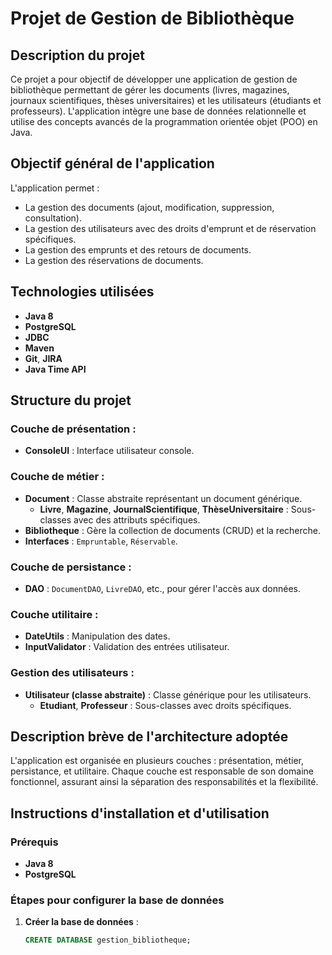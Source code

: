 
# Projet de Gestion de Bibliothèque

## Description du projet
Ce projet a pour objectif de développer une application de gestion de bibliothèque permettant de gérer les documents (livres, magazines, journaux scientifiques, thèses universitaires) et les utilisateurs (étudiants et professeurs). L'application intègre une base de données relationnelle et utilise des concepts avancés de la programmation orientée objet (POO) en Java.

## Objectif général de l'application
L'application permet :
- La gestion des documents (ajout, modification, suppression, consultation).
- La gestion des utilisateurs avec des droits d'emprunt et de réservation spécifiques.
- La gestion des emprunts et des retours de documents.
- La gestion des réservations de documents.

## Technologies utilisées
- **Java 8**
- **PostgreSQL**
- **JDBC**
- **Maven**
- **Git**, **JIRA**
- **Java Time API**

## Structure du projet
### Couche de présentation :
- **ConsoleUI** : Interface utilisateur console.

### Couche de métier :
- **Document** : Classe abstraite représentant un document générique.
    - **Livre**, **Magazine**, **JournalScientifique**, **ThèseUniversitaire** : Sous-classes avec des attributs spécifiques.
- **Bibliotheque** : Gère la collection de documents (CRUD) et la recherche.
- **Interfaces** : `Empruntable`, `Réservable`.

### Couche de persistance :
- **DAO** : `DocumentDAO`, `LivreDAO`, etc., pour gérer l'accès aux données.

### Couche utilitaire :
- **DateUtils** : Manipulation des dates.
- **InputValidator** : Validation des entrées utilisateur.

### Gestion des utilisateurs :
- **Utilisateur (classe abstraite)** : Classe générique pour les utilisateurs.
    - **Etudiant**, **Professeur** : Sous-classes avec droits spécifiques.

## Description brève de l'architecture adoptée
L'application est organisée en plusieurs couches : présentation, métier, persistance, et utilitaire. Chaque couche est responsable de son domaine fonctionnel, assurant ainsi la séparation des responsabilités et la flexibilité.

## Instructions d'installation et d'utilisation
### Prérequis
- **Java 8**
- **PostgreSQL**

### Étapes pour configurer la base de données
1. **Créer la base de données** :
   ```sql
   CREATE DATABASE gestion_bibliotheque;
